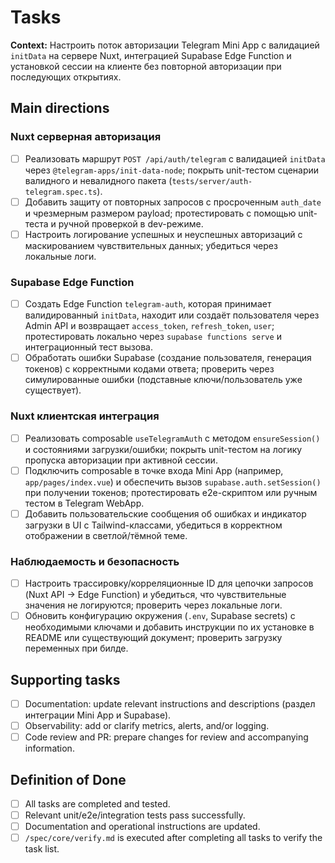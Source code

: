 # Tasks

**Context:** Настроить поток авторизации Telegram Mini App с валидацией `initData` на сервере Nuxt, интеграцией Supabase Edge Function и установкой сессии на клиенте без повторной авторизации при последующих открытиях.

## Main directions

### Nuxt серверная авторизация
- [ ] Реализовать маршрут `POST /api/auth/telegram` с валидацией `initData` через `@telegram-apps/init-data-node`; покрыть unit-тестом сценарии валидного и невалидного пакета (`tests/server/auth-telegram.spec.ts`).
- [ ] Добавить защиту от повторных запросов с просроченным `auth_date` и чрезмерным размером payload; протестировать с помощью unit-теста и ручной проверкой в dev-режиме.
- [ ] Настроить логирование успешных и неуспешных авторизаций с маскированием чувствительных данных; убедиться через локальные логи.

### Supabase Edge Function
- [ ] Создать Edge Function `telegram-auth`, которая принимает валидированный `initData`, находит или создаёт пользователя через Admin API и возвращает `access_token`, `refresh_token`, `user`; протестировать локально через `supabase functions serve` и интеграционный тест вызова.
- [ ] Обработать ошибки Supabase (создание пользователя, генерация токенов) с корректными кодами ответа; проверить через симулированные ошибки (подставные ключи/пользователь уже существует).

### Nuxt клиентская интеграция
- [ ] Реализовать composable `useTelegramAuth` с методом `ensureSession()` и состояниями загрузки/ошибки; покрыть unit-тестом на логику пропуска авторизации при активной сессии.
- [ ] Подключить composable в точке входа Mini App (например, `app/pages/index.vue`) и обеспечить вызов `supabase.auth.setSession()` при получении токенов; протестировать e2e-скриптом или ручным тестом в Telegram WebApp.
- [ ] Добавить пользовательские сообщения об ошибках и индикатор загрузки в UI с Tailwind-классами, убедиться в корректном отображении в светлой/тёмной теме.

### Наблюдаемость и безопасность
- [ ] Настроить трассировку/корреляционные ID для цепочки запросов (Nuxt API → Edge Function) и убедиться, что чувствительные значения не логируются; проверить через локальные логи.
- [ ] Обновить конфигурацию окружения (`.env`, Supabase secrets) с необходимыми ключами и добавить инструкции по их установке в README или существующий документ; проверить загрузку переменных при билде.

## Supporting tasks

- [ ] Documentation: update relevant instructions and descriptions (раздел интеграции Mini App и Supabase).
- [ ] Observability: add or clarify metrics, alerts, and/or logging.
- [ ] Code review and PR: prepare changes for review and accompanying information.

## Definition of Done

- [ ] All tasks are completed and tested.
- [ ] Relevant unit/e2e/integration tests pass successfully.
- [ ] Documentation and operational instructions are updated.
- [ ] `/spec/core/verify.md` is executed after completing all tasks to verify the task list.
